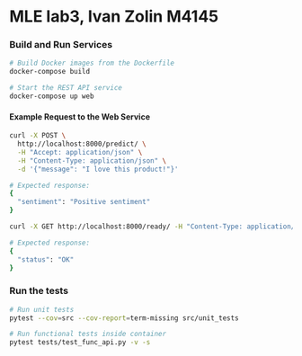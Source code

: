 # MLE lab3, Ivan Zolin M4145

### Build and Run Services

```bash
# Build Docker images from the Dockerfile
docker-compose build

# Start the REST API service
docker-compose up web
```

#### Example Request to the Web Service

```bash
curl -X POST \
  http://localhost:8000/predict/ \
  -H "Accept: application/json" \
  -H "Content-Type: application/json" \
  -d '{"message": "I love this product!"}'
```

```bash
# Expected response:
{
  "sentiment": "Positive sentiment"
}
```

```bash
curl -X GET http://localhost:8000/ready/ -H "Content-Type: application/json"
``` 

```bash
# Expected response:
{
  "status": "OK"
}
```

### Run the tests

```bash
# Run unit tests
pytest --cov=src --cov-report=term-missing src/unit_tests

# Run functional tests inside container
pytest tests/test_func_api.py -v -s
```